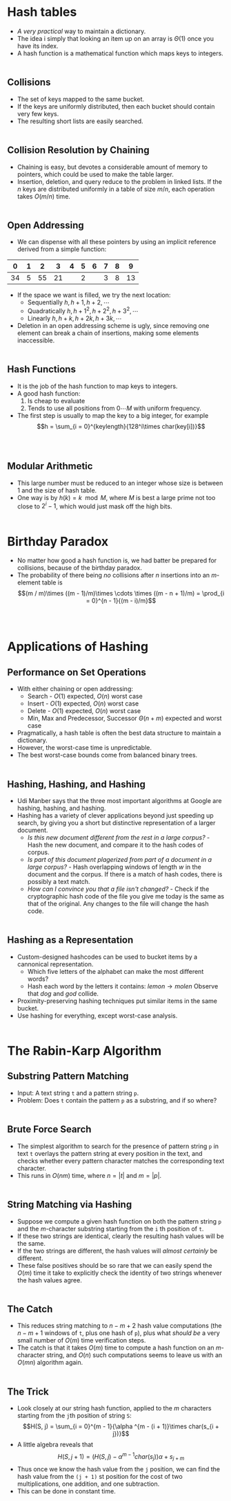 # Hash tables
- *A very practical* way to maintain a dictionary.
- The idea i simply that looking an item up on an array is $\Theta{(1)}$ once you have its index.
- A hash function is a mathematical function which maps keys to integers.
<br></br>

## Collisions
- The set of keys mapped to the same bucket.
- If the keys are uniformly distributed, then each bucket should contain very few keys.
- The resulting short lists are easily searched.
<br></br>

## Collision Resolution by Chaining
- Chaining is easy, but devotes a considerable amount of memory to pointers, which could be used to make the table larger.
- Insertion, deletion, and query reduce to the problem in linked lists.
If the $n$ keys are distributed uniformly in a table of size $m/n$, each operation takes $O(m/n)$ time.
<br></br>

## Open Addressing
- We can dispense with all these pointers by using an implicit reference derived from a simple function:

|0|1|2|3|4|5|6|7|8|9|
|---|---|---|---|---|---|---|---|---|---|
|34|5|55|21||2||3|8|13|

- If the space we want is filled, we try the next location:
    - Sequentially $h, h + 1, h + 2, \cdots$
    - Quadratically $h, h + 1^2, h + 2^2, h + 3^2, \cdots$
    - Linearly $h, h + k, h + 2k, h + 3k, \cdots$
- Deletion in an open addressing scheme is ugly, since removing one element can break a chain of insertions, making some elements inaccessible.
<br></br>

## Hash Functions
- It is the job of the hash function to map keys to integers.
- A good hash function:
    1. Is cheap to evaluate
    2. Tends to use all positions from $0\cdots M$ with uniform frequency.
- The first step is usually to map the key to a big integer, for example
$$h = \sum_{i = 0}^{keylength}{128^i\times char(key[i])}$$
<br></br>

## Modular Arithmetic
- This large number must be reduced to an integer whose size is between 1 and the size of hash table.
- One way is by $h(k) = k \mod M$, where $M$ is best a large prime not too close to $2^i - 1$, which would just mask off the high bits.
<br></br>

# Birthday Paradox
- No matter how good a hash function is, we had batter be prepared for collisions, because of the birthday paradox.
- The probability of there being *no* collisions after *n* insertions into an *m*-element table is
$$(m / m)\times ((m - 1)/m)\times \cdots \times ((m - n + 1)/m) = \prod_{i = 0}^{n - 1}{(m - i)/m}$$
<br></br>

# Applications of Hashing
## Performance on Set Operations
- With either chaining or open addressing:
    - Search - $O(1)$ expected, $O(n)$ worst case
    - Insert - $O(1)$ expected, $O(n)$ worst case
    - Delete - $O(1)$ expected, $O(n)$ worst case
    - Min, Max and Predecessor, Successor $\Theta (n + m)$ expected and worst case
- Pragmatically, a hash table is often the best data structure to maintain a dictionary.
- However, the worst-case time is unpredictable.
- The best worst-case bounds come from balanced binary trees.
<br></br>

## Hashing, Hashing, and Hashing
- Udi Manber says that the three most important algorithms at Google are hashing, hashing, and hashing.
- Hashing has a variety of clever applications beyond just speeding up search, by giving you a short but distinctive representation of a larger document.
    - *Is this new document different from the rest in a large corpus?* - Hash the new document, and compare it to the hash codes of corpus.
    - *Is part of this document plagerized from part of a document in a large corpus?* - Hash overlapping windows of length $w$ in the document and the corpus. If there is a match of hash codes, there is possibly a text match.
    - *How can I convince you that a file isn't changed?* - Check if the cryptographic hash code of the file you give me today is the same as that of the original. Any changes to the file will change the hash code.
<br></br>

## Hashing as a Representation
- Custom-designed hashcodes can be used to bucket items by a cannonical representation.
    - Which five letters of the alphabet can make the most different words?
    - Hash each word by the letters it contains: $lemon\to molen$ Observe that $dog$ and $god$ collide.
- Proximity-preserving hashing techniques put similar items in the same bucket.
- Use hashing for everything, except worst-case analysis.
<br></br>

# The Rabin-Karp Algorithm
## Substring Pattern Matching
- Input: A text string $\texttt{t}$ and a pattern string $\texttt{p}$.
- Problem: Does $\texttt{t}$ contain the pattern $\texttt{p}$ as a substring, and if so where?
<br></br>

## Brute Force Search
- The simplest algorithm to search for the presence of pattern string $\texttt{p}$ in text $\texttt{t}$ overlays the pattern string at every position in the text, and checks whether every pattern character matches the corresponding text character.
- This runs in $O(nm)$ time, where $n = |t|$ and $m = |p|$.
<br></br>

## String Matching via Hashing
- Suppose we compute a given hash function on both the pattern string $\texttt{p}$ and the $m$-character substring starting from the $\texttt{i}$ th position of $\texttt{t}$.
- If these two strings are identical, clearly the resulting hash values will be the same.
- If the two strings are different, the hash values will *almost certainly* be different.
- These false positives should be so rare that we can easily spend the $O(m)$ time it take to explicitly check the identity of two strings whenever the hash values agree.
<br></br>

## The Catch
- This reduces string matching to $n - m + 2$ hash value computations (the $n - m + 1$ windows of $\texttt{t}$, plus one hash of $\texttt{p}$), plus what *should be* a very small number of $O(m)$ time verification steps.
- The catch is that it takes $O(m)$ time to compute a hash function on an $m$-character string, and $O(n)$ such computations seems to leave us with an $O(mn)$ algorithm again.
<br></br>

## The Trick
- Look closely at our string hash function, applied to the $m$ characters starting from the $\texttt{j}$th position of string $\texttt{S}$:
$$H(S, j) = \sum_{i = 0}^{m - 1}{\alpha ^{m - (i + 1)}\times char(s_{i + j})}$$
- A little algebra reveals that
$$H(S, j + 1) = (H(S, j) - \alpha^{m - 1} char(s_j))\alpha + s_{j + m}$$
- Thus once we know the hash value from the $\texttt{j}$ position, we can find the hash value from the $\texttt{(j + 1)}$ st position for the cost of two multiplications, one addition, and one subtraction.
- This can be done in constant time.